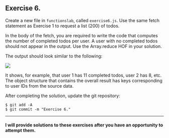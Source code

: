 ## Exercise 6.

Create a new file in `functionslab`, called `exercise6.js`. Use the same fetch statement as Exercise 1 to request a list (200) of todos.

In the body of the fetch, you are required to write the code that computes the number of completed todos per user. A user with no completed todos should not appear in the output. Use the Array.reduce HOF in your solution.

The output should look similar to the following:

![][completedperuser]

It shows, for example, that user 1 has 11 completed todos, user 2 has 8, etc. The object structure that contains the overall result has keys corresponding to user IDs from the source data.

After completing the solution, update the git repository:
~~~ 
$ git add -A
$ git commit -m "Exercise 6."
~~~

---------------------

#### I will provide solutions to these exercises after you have an opportunity to attempt them. 

[completedperuser]: ./img/completedperuser.png
